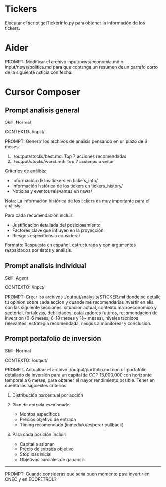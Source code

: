 # Tickers

Ejecutar el script getTickerInfo.py para obtener la información de los tickers.

# Aider

PROMPT: Modificar el archivo input/news/economia.md o input/news/politica.md para que contenga un resumen de un parrafo corto de la siguiente noticia con fecha:

# Cursor Composer

## Prompt analisis general

Skill: Normal

CONTEXTO: /input/

PROMPT: Generar los archivos de análisis pensando en un plazo de 6 meses:

1. ./output/stocks/best.md: Top 7 acciones recomendadas
2. ./output/stocks/worst.md: Top 7 acciones a evitar

Criterios de análisis:

- Información de los tickers en tickers_info/
- Información histórica de los tickers en tickers_history/
- Noticias y eventos relevantes en news/

Nota: La información histórica de los tickers es muy importante para el análisis.

Para cada recomendación incluir:

- Justificación detallada del posicionamiento
- Factores clave que influyen en la proyección
- Riesgos específicos a considerar

Formato: Respuesta en español, estructurada y con argumentos respaldados por datos y análisis.

## Prompt analisis individual

Skill: Agent

CONTEXTO: /input/

PROMPT: Crear los archivos ./output/analysis/$TICKER.md donde se detalle tu opinion sobre cada accion y cuando me recomendarias invertir en ella con las siguiente secciones: situacion actual, contexto macroeconomico y sectorial, fortalezas, debilidades, catalizadores futuros, recomendacion de inversion (0-6 meses, 6-18 meses y 18+ meses), niveles tecnicos relevantes, estrategia recomendada, riesgos a monitorear y conclusion.

## Prompt portafolio de inversión

Skill: Normal

CONTEXTO: /output/

PROMPT: Actualizar el archivo ./output/portfolio.md con un portafolio detallado de inversión para un capital de COP 15,000,000 con horizonte temporal a 6 meses, para obtener el mayor rendimiento posible. Tener en cuenta los siguientes criterios:

1. Distribución porcentual por acción
2. Plan de entrada escalonado:

   - Montos específicos
   - Precios objetivo de entrada
   - Timing recomendado (inmediato/esperar pullback)

3. Para cada posición incluir:

   - Capital a asignar
   - Precio de entrada objetivo
   - Stop loss inicial
   - Objetivos parciales de ganancia

---

PROMPT: Cuando consideras que seria buen momento para invertir en CNEC y en ECOPETROL?
